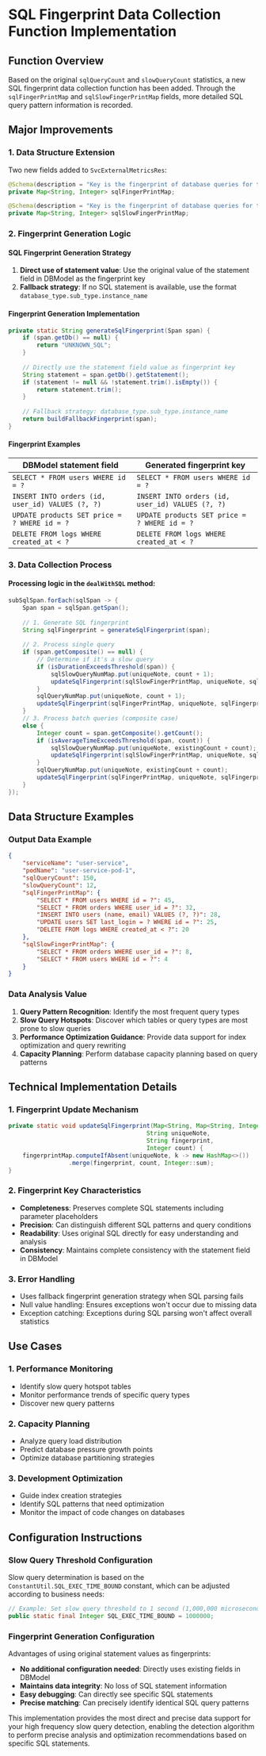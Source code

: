 # SQL Fingerprint Data Collection Function Implementation

## Function Overview

Based on the original `sqlQueryCount` and `slowQueryCount` statistics, a new SQL fingerprint data collection function has been added. Through the `sqlFingerPrintMap` and `sqlSlowFingerPrintMap` fields, more detailed SQL query pattern information is recorded.

## Major Improvements

### 1. Data Structure Extension

Two new fields added to `SvcExternalMetricsRes`:
```java
@Schema(description = "Key is the fingerprint of database queries for the current instance in the current time window, value is the corresponding database query count")
private Map<String, Integer> sqlFingerPrintMap;

@Schema(description = "Key is the fingerprint of database queries for the current instance in the current time window, value is the corresponding slow query count")
private Map<String, Integer> sqlSlowFingerPrintMap;
```

### 2. Fingerprint Generation Logic

#### SQL Fingerprint Generation Strategy
1. **Direct use of statement value**: Use the original value of the statement field in DBModel as the fingerprint key
2. **Fallback strategy**: If no SQL statement is available, use the format `database_type.sub_type.instance_name`

#### Fingerprint Generation Implementation
```java
private static String generateSqlFingerprint(Span span) {
    if (span.getDb() == null) {
        return "UNKNOWN_SQL";
    }
    
    // Directly use the statement field value as fingerprint key
    String statement = span.getDb().getStatement();
    if (statement != null && !statement.trim().isEmpty()) {
        return statement.trim();
    }
    
    // Fallback strategy: database_type.sub_type.instance_name
    return buildFallbackFingerprint(span);
}
```

#### Fingerprint Examples
| DBModel statement field | Generated fingerprint key |
|------------------------|---------------------------|
| `SELECT * FROM users WHERE id = ?` | `SELECT * FROM users WHERE id = ?` |
| `INSERT INTO orders (id, user_id) VALUES (?, ?)` | `INSERT INTO orders (id, user_id) VALUES (?, ?)` |
| `UPDATE products SET price = ? WHERE id = ?` | `UPDATE products SET price = ? WHERE id = ?` |
| `DELETE FROM logs WHERE created_at < ?` | `DELETE FROM logs WHERE created_at < ?` |

### 3. Data Collection Process

#### Processing logic in the `dealWithSQL` method:
```java
subSqlSpan.forEach(sqlSpan -> {
    Span span = sqlSpan.getSpan();
    
    // 1. Generate SQL fingerprint
    String sqlFingerprint = generateSqlFingerprint(span);
    
    // 2. Process single query
    if (span.getComposite() == null) {
        // Determine if it's a slow query
        if (isDurationExceedsThreshold(span)) {
            sqlSlowQueryNumMap.put(uniqueNote, count + 1);
            updateSqlFingerprint(sqlSlowFingerPrintMap, uniqueNote, sqlFingerprint, 1);
        }
        sqlQueryNumMap.put(uniqueNote, count + 1);
        updateSqlFingerprint(sqlFingerPrintMap, uniqueNote, sqlFingerprint, 1);
    } 
    // 3. Process batch queries (composite case)
    else {
        Integer count = span.getComposite().getCount();
        if (isAverageTimeExceedsThreshold(span, count)) {
            sqlSlowQueryNumMap.put(uniqueNote, existingCount + count);
            updateSqlFingerprint(sqlSlowFingerPrintMap, uniqueNote, sqlFingerprint, count);
        }
        sqlQueryNumMap.put(uniqueNote, existingCount + count);
        updateSqlFingerprint(sqlFingerPrintMap, uniqueNote, sqlFingerprint, count);
    }
});
```

## Data Structure Examples

### Output Data Example
```json
{
    "serviceName": "user-service",
    "podName": "user-service-pod-1",
    "sqlQueryCount": 150,
    "slowQueryCount": 12,
    "sqlFingerPrintMap": {
        "SELECT * FROM users WHERE id = ?": 45,
        "SELECT * FROM orders WHERE user_id = ?": 32,
        "INSERT INTO users (name, email) VALUES (?, ?)": 28,
        "UPDATE users SET last_login = ? WHERE id = ?": 25,
        "DELETE FROM logs WHERE created_at < ?": 20
    },
    "sqlSlowFingerPrintMap": {
        "SELECT * FROM orders WHERE user_id = ?": 8,
        "SELECT * FROM users WHERE id = ?": 4
    }
}
```

### Data Analysis Value
1. **Query Pattern Recognition**: Identify the most frequent query types
2. **Slow Query Hotspots**: Discover which tables or query types are most prone to slow queries
3. **Performance Optimization Guidance**: Provide data support for index optimization and query rewriting
4. **Capacity Planning**: Perform database capacity planning based on query patterns

## Technical Implementation Details

### 1. Fingerprint Update Mechanism
```java
private static void updateSqlFingerprint(Map<String, Map<String, Integer>> fingerprintMap, 
                                       String uniqueNote, 
                                       String fingerprint, 
                                       Integer count) {
    fingerprintMap.computeIfAbsent(uniqueNote, k -> new HashMap<>())
                 .merge(fingerprint, count, Integer::sum);
}
```

### 2. Fingerprint Key Characteristics
- **Completeness**: Preserves complete SQL statements including parameter placeholders
- **Precision**: Can distinguish different SQL patterns and query conditions
- **Readability**: Uses original SQL directly for easy understanding and analysis
- **Consistency**: Maintains complete consistency with the statement field in DBModel

### 3. Error Handling
- Uses fallback fingerprint generation strategy when SQL parsing fails
- Null value handling: Ensures exceptions won't occur due to missing data
- Exception catching: Exceptions during SQL parsing won't affect overall statistics

## Use Cases

### 1. Performance Monitoring
- Identify slow query hotspot tables
- Monitor performance trends of specific query types
- Discover new query patterns

### 2. Capacity Planning
- Analyze query load distribution
- Predict database pressure growth points
- Optimize database partitioning strategies

### 3. Development Optimization
- Guide index creation strategies
- Identify SQL patterns that need optimization
- Monitor the impact of code changes on databases

## Configuration Instructions

### Slow Query Threshold Configuration
Slow query determination is based on the `ConstantUtil.SQL_EXEC_TIME_BOUND` constant, which can be adjusted according to business needs:
```java
// Example: Set slow query threshold to 1 second (1,000,000 microseconds)
public static final Integer SQL_EXEC_TIME_BOUND = 1000000;
```

### Fingerprint Generation Configuration
Advantages of using original statement values as fingerprints:
- **No additional configuration needed**: Directly uses existing fields in DBModel
- **Maintains data integrity**: No loss of SQL statement information
- **Easy debugging**: Can directly see specific SQL statements
- **Precise matching**: Can precisely identify identical SQL query patterns

This implementation provides the most direct and precise data support for your high frequency slow query detection, enabling the detection algorithm to perform precise analysis and optimization recommendations based on specific SQL statements.
